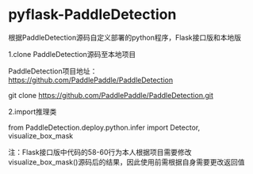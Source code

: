# pyflask-PaddleDetection
根据PaddleDetection源码自定义部署的python程序，Flask接口版和本地版

1.clone PaddleDetection源码至本地项目

PaddleDetection项目地址：https://github.com/PaddlePaddle/PaddleDetection

git clone https://github.com/PaddlePaddle/PaddleDetection.git

2.import推理类

from PaddleDetection.deploy.python.infer import Detector, visualize_box_mask

注：Flask接口版中代码的58-60行为本人根据项目需要修改visualize_box_mask()源码后的结果，因此使用前需根据自身需要更改返回值
